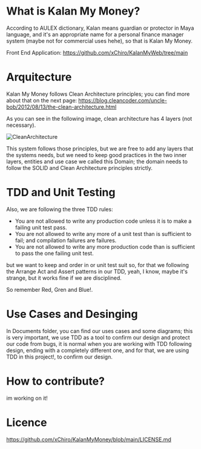 # What is Kalan My Money?

According to AULEX dictionary, Kalan means guardian or protector in Maya language,
and it's an appropriate name for a personal finance manager system (maybe not for commercial uses hehe), so that is Kalan My Money. 

Front End Application: https://github.com/xChiro/KalanMyWeb/tree/main

# Arquitecture

Kalan My Money follows Clean Architecture principles; you can find more about that on 
the next page: https://blog.cleancoder.com/uncle-bob/2012/08/13/the-clean-architecture.html

As you can see in the following image, clean architecture has 4 layers (not necessary).

![CleanArchitecture](https://user-images.githubusercontent.com/3914477/177056418-fa3c875d-87ff-4ce9-994a-dfe40ce946c4.jpg)

This system follows those principles, but we are free to add any layers that the systems needs, but we need to keep good 
practices in the two inner layers, entities and use case we called this Domain; the domain needs to follow the SOLID and 
Clean Architecture principles strictly. 

# TDD and Unit Testing

Also, we are following the three TDD rules:

- You are not allowed to write any production code unless it is to make a failing unit test pass.
- You are not allowed to write any more of a unit test than is sufficient to fail; and compilation failures are failures.
- You are not allowed to write any more production code than is sufficient to pass the one failing unit test.

but we want to keep and order in or unit test suit so, for that we following the Arrange Act and Assert patterns in our TDD, 
yeah, I know, maybe it's strange, but it works fine if we are disciplined. 

So remember Red, Gren and Blue!.

# Use Cases and Desinging

In Documents folder, you can find our uses cases and some diagrams; this is very important, we use TDD as a tool to confirm our design 
and protect our code from bugs, it is normal when you are working with TDD following design, 
ending with a completely different one, and for that, we are using TDD in this project!, to confirm our design. 


# How to contribute? 

im working on it!

# Licence

https://github.com/xChiro/KalanMyMoney/blob/main/LICENSE.md
